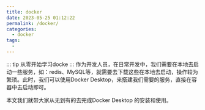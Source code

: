```yaml
---
title: docker
date: 2023-05-25 01:12:22
permalink: /docker/
categories:
  - docker
tags:
  - 
---
```

::: tip
从零开始学习docke
:::
作为开发人员，在日常开发中，我们需要在本地去启动一些服务，如：redis、MySQL等，就需要去下载这些在本地去启动，操作较为繁琐。此时，我们可以使用Docker Desktop，来搭建我们需要的服务，直接在容器中去启动即可。

本文我们就带大家从无到有的去完成Docker Desktop 的安装和使用。
